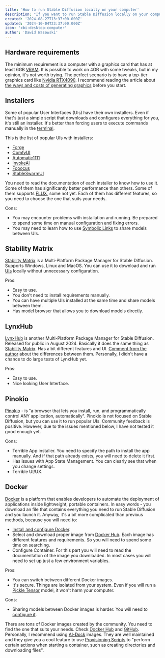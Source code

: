```yaml
---
title: 'How to run Stable Diffusion locally on your computer'
description: "If you want to run Stable Diffusion locally on your computer and don't know the best way to do it, this article will help you choose the right method."
created: '2024-08-27T13:37:00.000Z'
updated: '2024-10-04T23:37:00.000Z'
icon: 'cbi:desktop-computer'
author: 'Dawid Wasowski'
---
```


## Hardware requirements

The minimum requirement is a computer with a graphics card that has at least 6GB
[VRAM](https://en.wikipedia.org/wiki/Video_random-access_memory). It is possible to work on 4GB with some tweaks, but in
my opinion, it's not worth trying. The perfect scenario is to have a top-tier graphics card like
[Nvidia RTX4090](https://www.nvidia.com/en-us/geforce/graphics-cards/40-series/rtx-4090/). I recommend reading the
article about
[the ways and costs of generating graphics](/the-ways-and-costs-of-generating-graphics-using-stable-diffusion) before
you start.

## Installers

Some of popular User Interfaces (UIs) have their own installers. Even if that's just a simple script that downloads and
configures everything for you, it's still an installer. It's better than forcing users to execute commands manually in
the [terminal](https://en.wikipedia.org/wiki/Computer_terminal).

This is the list of popular UIs with installers:

- [Forge](https://github.com/lllyasviel/stable-diffusion-webui-forge)
- [ComfyUI](https://github.com/comfyanonymous/ComfyUI)
- [Automatic1111](https://github.com/AUTOMATIC1111/stable-diffusion-webui)
- [InvokeAI](https://github.com/invoke-ai/InvokeAI)
- [Fooocus](https://github.com/lllyasviel/Fooocus)
- [StableSwarmUI](https://github.com/Stability-AI/StableSwarmUI)

You need to read the documentation of each installer to know how to use it. Some of them has significantly better
performance than others. Some of them supports [FLUX](https://blackforestlabs.ai/), some not yet. Each of them has
different features, so you need to choose the one that suits your needs.

Cons:

- You may encounter problems with installation and running. Be prepared to spend some time on manual configuration and
  fixing errors.
- You may need to learn how to use [Symbolic Links](https://en.wikipedia.org/wiki/Symbolic_link) to share models between
  UIs.

## Stability Matrix

[Stability Matrix](https://github.com/LykosAI/StabilityMatrix) is a Multi-Platform Package Manager for Stable Diffusion.
Supports Windows, Linux and MacOS. You can use it to download and run
[UIs](/how-to-run-stable-diffusion-locally#installers) locally without unnecessary configuration.

Pros:

- Easy to use.
- You don't need to install requirements manually.
- You can have multiple UIs installed at the same time and share models between them.
- Has model browser that allows you to download models directly.

## LynxHub

[LynxHub](https://github.com/KindaBrazy/LynxHub) is another Multi-Platform Package Manager for Stable Diffusion.
Released for public in August 2024. Basically it does the same thing as
[Stability Matrix](/how-to-run-stable-diffusion-locally#stability-matrix). Has a bit different features and UI.
[Comment from the author](https://www.reddit.com/r/StableDiffusion/comments/1f1ksb9/comment/lk0ft46/?utm_source=share&utm_medium=web3x&utm_name=web3xcss&utm_term=1&utm_content=share_button)
about the differences between them. Personally, I didn't have a chance to do large tests of LynxHub yet.

Pros:

- Easy to use.
- Nice looking User Interface.

## Pinokio

[Pinokio](https://pinokio.computer/) - is "a browser that lets you install, run, and programmatically control ANY
application, automatically". Pinokio is not focused on Stable Diffusion, but you can use it to run popular UIs.
Community feedback is positive. However, due to the issues mentioned below, I have not tested it good enough yet.

Cons:

- Terrible App installer. You need to specify the path to install the app manually. And if that path already exists, you
  will need to delete it first.
- Has issues with App State Management. You can clearly see that when you change settings.
- Terrible UI/UX.

## Docker

[Docker](https://www.docker.com/) is a platform that enables developers to automate the deployment of applications
inside lightweight, portable containers. In easy words - you download an file that contains everything you need to run
Stable Diffusion and you launch it. Anyway, it's a bit more complicated than previous methods, because you will need to:

- [Install and configure Docker](https://www.docker.com/get-started/).
- Select and download proper image from [Docker Hub](https://hub.docker.com/). Each image has different features and
  requirements. So you will need to spend some time on searching.
- Configure Container. For this part you will need to read the documentation of the image you downloaded. In most cases
  you will need to set up just a few environment variables.

Pros:

- You can switch between different Docker images.
- It's secure. Things are isolated from your system. Even if you will run a
  [Pickle Tensor](https://huggingface.co/docs/hub/en/security-pickle#why-is-it-dangerous) model, it won't harm your
  computer.

Cons:

- Sharing models between Docker images is harder. You will need to
  [configure it](https://docs.docker.com/get-started/docker-concepts/running-containers/sharing-local-files/).

There are tons of Docker images created by the community. You need to find the one that suits your needs. Check
[Docker Hub](https://hub.docker.com/search?q=stable%20diffusion) and
[GitHub](https://github.com/search?q=stable%20diffusion%20docker&type=repositories). Personally, I recommend using
[AI-Dock](https://github.com/ai-dock) images. They are well maintained and they give you a cool feature to use
[Provisioning Scripts](https://github.com/ai-dock/base-image/wiki/4.0-Running-the-Image#provisioning-script) to "perform
certain actions when starting a container, such as creating directories and downloading files".
